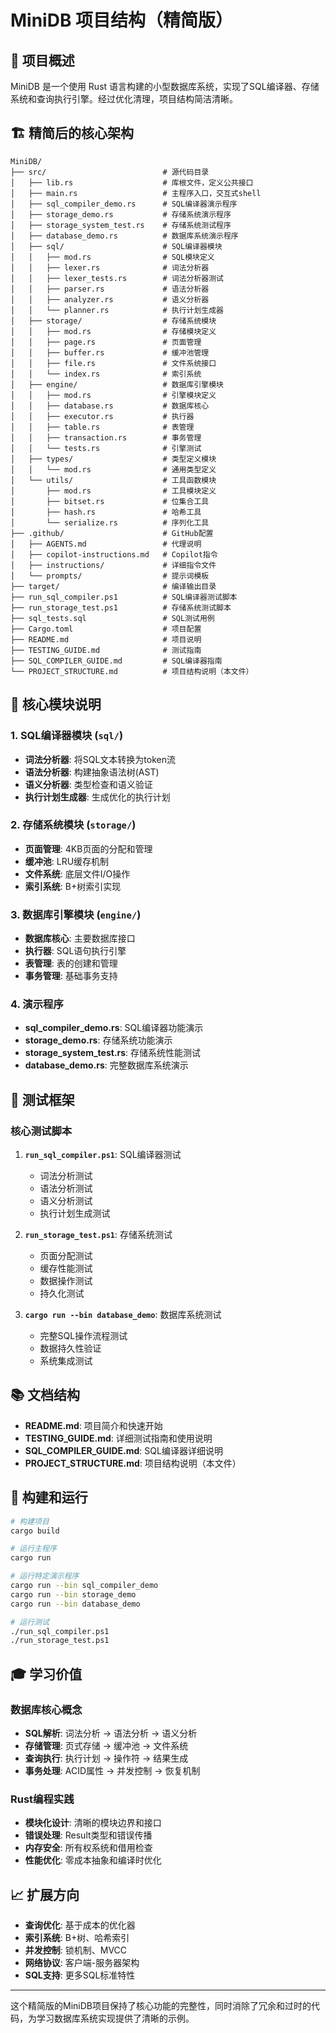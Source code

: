 # MiniDB 项目结构（精简版）

## 📁 项目概述

MiniDB 是一个使用 Rust 语言构建的小型数据库系统，实现了SQL编译器、存储系统和查询执行引擎。经过优化清理，项目结构简洁清晰。

## 🏗️ 精简后的核心架构

```
MiniDB/
├── src/                          # 源代码目录
│   ├── lib.rs                    # 库根文件，定义公共接口
│   ├── main.rs                   # 主程序入口，交互式shell
│   ├── sql_compiler_demo.rs      # SQL编译器演示程序
│   ├── storage_demo.rs           # 存储系统演示程序  
│   ├── storage_system_test.rs    # 存储系统测试程序
│   ├── database_demo.rs          # 数据库系统演示程序
│   ├── sql/                      # SQL编译器模块
│   │   ├── mod.rs                # SQL模块定义
│   │   ├── lexer.rs              # 词法分析器
│   │   ├── lexer_tests.rs        # 词法分析器测试
│   │   ├── parser.rs             # 语法分析器
│   │   ├── analyzer.rs           # 语义分析器
│   │   └── planner.rs            # 执行计划生成器
│   ├── storage/                  # 存储系统模块
│   │   ├── mod.rs                # 存储模块定义
│   │   ├── page.rs               # 页面管理
│   │   ├── buffer.rs             # 缓冲池管理
│   │   ├── file.rs               # 文件系统接口
│   │   └── index.rs              # 索引系统
│   ├── engine/                   # 数据库引擎模块
│   │   ├── mod.rs                # 引擎模块定义
│   │   ├── database.rs           # 数据库核心
│   │   ├── executor.rs           # 执行器
│   │   ├── table.rs              # 表管理
│   │   ├── transaction.rs        # 事务管理
│   │   └── tests.rs              # 引擎测试
│   ├── types/                    # 类型定义模块
│   │   └── mod.rs                # 通用类型定义
│   └── utils/                    # 工具函数模块
│       ├── mod.rs                # 工具模块定义
│       ├── bitset.rs             # 位集合工具
│       ├── hash.rs               # 哈希工具
│       └── serialize.rs          # 序列化工具
├── .github/                      # GitHub配置
│   ├── AGENTS.md                 # 代理说明
│   ├── copilot-instructions.md   # Copilot指令
│   ├── instructions/             # 详细指令文件
│   └── prompts/                  # 提示词模板
├── target/                       # 编译输出目录
├── run_sql_compiler.ps1          # SQL编译器测试脚本
├── run_storage_test.ps1          # 存储系统测试脚本
├── sql_tests.sql                 # SQL测试用例
├── Cargo.toml                    # 项目配置
├── README.md                     # 项目说明
├── TESTING_GUIDE.md              # 测试指南
├── SQL_COMPILER_GUIDE.md         # SQL编译器指南
└── PROJECT_STRUCTURE.md          # 项目结构说明（本文件）
```

## 🎯 核心模块说明

### 1. SQL编译器模块 (`sql/`)
- **词法分析器**: 将SQL文本转换为token流
- **语法分析器**: 构建抽象语法树(AST) 
- **语义分析器**: 类型检查和语义验证
- **执行计划生成器**: 生成优化的执行计划

### 2. 存储系统模块 (`storage/`)
- **页面管理**: 4KB页面的分配和管理
- **缓冲池**: LRU缓存机制
- **文件系统**: 底层文件I/O操作
- **索引系统**: B+树索引实现

### 3. 数据库引擎模块 (`engine/`)
- **数据库核心**: 主要数据库接口
- **执行器**: SQL语句执行引擎
- **表管理**: 表的创建和管理
- **事务管理**: 基础事务支持

### 4. 演示程序
- **sql_compiler_demo.rs**: SQL编译器功能演示
- **storage_demo.rs**: 存储系统功能演示
- **storage_system_test.rs**: 存储系统性能测试
- **database_demo.rs**: 完整数据库系统演示

## 🧪 测试框架

### 核心测试脚本
1. **`run_sql_compiler.ps1`**: SQL编译器测试
   - 词法分析测试
   - 语法分析测试
   - 语义分析测试
   - 执行计划生成测试

2. **`run_storage_test.ps1`**: 存储系统测试
   - 页面分配测试
   - 缓存性能测试
   - 数据操作测试
   - 持久化测试

3. **`cargo run --bin database_demo`**: 数据库系统测试
   - 完整SQL操作流程测试
   - 数据持久性验证
   - 系统集成测试

## 📚 文档结构

- **README.md**: 项目简介和快速开始
- **TESTING_GUIDE.md**: 详细测试指南和使用说明
- **SQL_COMPILER_GUIDE.md**: SQL编译器详细说明
- **PROJECT_STRUCTURE.md**: 项目结构说明（本文件）

## 🔧 构建和运行

```bash
# 构建项目
cargo build

# 运行主程序
cargo run

# 运行特定演示程序
cargo run --bin sql_compiler_demo
cargo run --bin storage_demo
cargo run --bin database_demo

# 运行测试
./run_sql_compiler.ps1
./run_storage_test.ps1
```

## 🎓 学习价值

### 数据库核心概念
- **SQL解析**: 词法分析 → 语法分析 → 语义分析
- **存储管理**: 页式存储 → 缓冲池 → 文件系统
- **查询执行**: 执行计划 → 操作符 → 结果生成
- **事务处理**: ACID属性 → 并发控制 → 恢复机制

### Rust编程实践
- **模块化设计**: 清晰的模块边界和接口
- **错误处理**: Result类型和错误传播
- **内存安全**: 所有权系统和借用检查
- **性能优化**: 零成本抽象和编译时优化

## 📈 扩展方向

- **查询优化**: 基于成本的优化器
- **索引系统**: B+树、哈希索引
- **并发控制**: 锁机制、MVCC
- **网络协议**: 客户端-服务器架构
- **SQL支持**: 更多SQL标准特性

---

这个精简版的MiniDB项目保持了核心功能的完整性，同时消除了冗余和过时的代码，为学习数据库系统实现提供了清晰的示例。